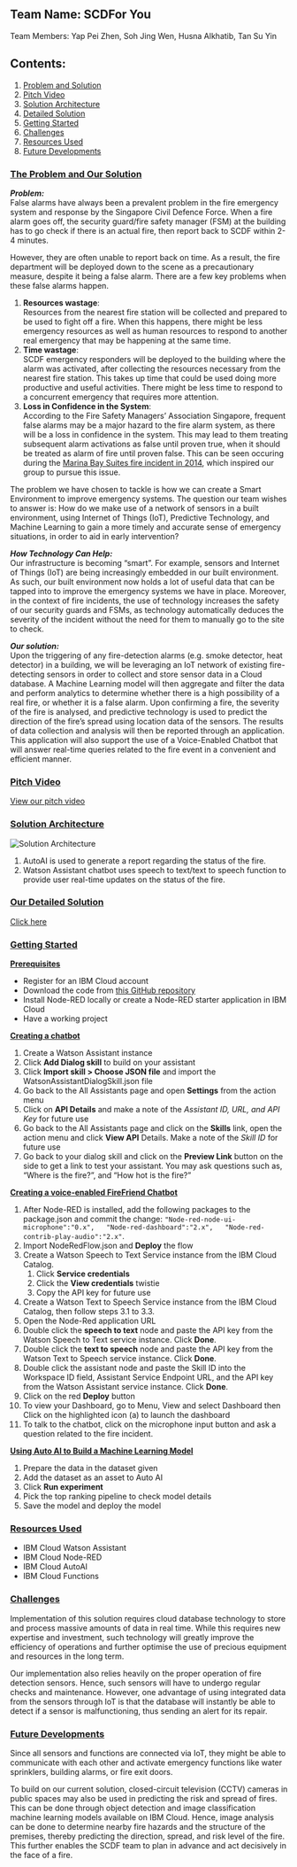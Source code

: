 ## Team Name: SCDFor You 
Team Members: Yap Pei Zhen, Soh Jing Wen, Husna Alkhatib, Tan Su Yin

## Contents:
1. [Problem and Solution](#problem)
2. [Pitch Video](#video)
3. [Solution Architecture](#archi)
4. [Detailed Solution](#details)
5. [Getting Started](#start)
6. [Challenges](#challenges)
7. [Resources Used](#techstack)  
8. [Future Developments](#future)


### <ins>The Problem and Our Solution</ins><a name="problem"></a>
*__Problem:__*    
False alarms have always been a prevalent problem in the fire emergency system and response by the Singapore Civil Defence Force. When a fire alarm goes off, the security guard/fire safety manager (FSM) at the building has to go check if there is an actual fire, then report back to SCDF within 2-4 minutes.   

However, they are often unable to report back on time. As a result, the fire department will be deployed down to the scene as a precautionary measure, despite it being a false alarm. There are a few key problems when these false alarms happen.  

1. __Resources wastage__:  
Resources from the nearest fire station will be collected and prepared to be used to fight off a fire. When this happens, there might be less emergency resources as well as human resources to respond to another real emergency that may be happening at the same time.   
2. __Time wastage__:  
SCDF emergency responders will be deployed to the building where the alarm was activated, after collecting the resources necessary from the nearest fire station. This takes up time that could be used doing more productive and useful activities. There might be less time to respond to a concurrent emergency that requires more attention.  
3. __Loss in Confidence in the System__:     
According to the Fire Safety Managers’ Association Singapore, frequent false alarms may be a major hazard to the fire alarm system, as there will be a loss in confidence in the system. This may lead to them treating subsequent alarm activations as false until proven true, when it should be treated as alarm of fire until proven false. This can be seen occuring during the [Marina Bay Suites fire incident in 2014](https://www.straitstimes.com/singapore/security-guard-who-died-in-marina-bay-suites-fire-thought-alarm-was-false), which inspired our group to pursue this issue.   

The problem we have chosen to tackle is how we can create a Smart Environment to improve emergency systems. The question our team wishes to answer is: How do we make use of a network of sensors in a built environment, using Internet of Things (IoT), Predictive Technology, and Machine Learning to gain a more timely and accurate sense of emergency situations, in order to aid in early intervention?


*__How Technology Can Help:__*  
Our infrastructure is becoming “smart”. For example, sensors and Internet of Things (IoT) are being increasingly embedded in our built environment. As such, our built environment now holds a lot of useful data that can be tapped into to improve the emergency systems we have in place. Moreover, in the context of fire incidents, the use of technology increases the safety of our security guards and FSMs, as technology automatically deduces the severity of the incident without the need for them to manually go to the site to check.    

*__Our solution:__*    
Upon the triggering of any fire-detection alarms (e.g. smoke detector, heat detector) in a building, we will be leveraging an IoT network of existing fire-detecting sensors in order to collect and store sensor data in a Cloud database. A Machine Learning model will then aggregate and filter the data and perform analytics to determine whether there is a high possibility of a real fire, or whether it is a false alarm. Upon confirming a fire, the severity of the fire is analysed, and predictive technology is used to predict the direction of the fire’s spread using location data of the sensors. The results of data collection and analysis will then be reported through an application. This application will also support the use of a Voice-Enabled Chatbot that will answer real-time queries related to the fire event in a convenient and efficient manner.  


### <ins>Pitch Video</ins> <a name="video"></a>
[View our pitch video]()   


### <ins>Solution Architecture</ins> <a name="archi"></a>
![Solution Architecture](https://i.ibb.co/7Rv0Nv9/Architecture-1.png)
1. AutoAI is used to generate a report regarding the status of the fire.
2. Watson Assistant chatbot uses speech to text/text to speech function to provide user real-time updates on the status of the fire.   


### <ins>Our Detailed Solution</ins> <a name="details"></a>
[Click here](https://docs.google.com/document/d/1Xt8jDAQUd6ObM6Ji-OM-lAKlcjm6SdfbqoBJ46labT0/edit?usp=sharing)


### <ins>Getting Started</ins> <a name="start"></a>     
__<ins>Prerequisites</ins>__    
* Register for an IBM Cloud account  
* Download the code from [this GitHub repository](https://github.com/yappeizhen/SCDForYou-FireFriend_SCDFXIBM)    
* Install Node-RED locally or create a Node-RED starter application in IBM Cloud   
* Have a working project

__<ins>Creating a chatbot</ins>__
1. Create a Watson Assistant instance  
2. Click __Add Dialog skill__ to build on your assistant   
3. Click __Import skill > Choose JSON file__ and import the WatsonAssistantDialogSkill.json file 
4. Go back to the All Assistants page and open __Settings__ from the action menu 
5. Click on __API Details__ and make a note of the *Assistant ID, URL, and API Key* for future use 
6. Go back to the All Assistants page and click on the __Skills__ link, open the action menu and click __View API__ Details. Make a note of the *Skill ID* for future use  
7. Go back to your dialog skill and click on the __Preview Link__ button on the side to get a link to test your assistant. You may ask questions such as, “Where is the fire?”, and “How hot is the fire?”  

__<ins>Creating a voice-enabled FireFriend Chatbot</ins>__
1. After Node-RED is installed, add the following packages to the package.json and commit the change:
  `"Node-red-node-ui-microphone":"0.x",  
  "Node-red-dashboard":"2.x",  
  "Node-red-contrib-play-audio":"2.x"`. 
2. Import NodeRedFlow.json and __Deploy__ the flow
3. Create a Watson Speech to Text Service instance from the IBM Cloud Catalog.
    1. Click __Service credentials__
    2. Click the __View credentials__ twistie
    3. Copy the API key for future use
4. Create a Watson Text to Speech Service instance from the IBM Cloud Catalog, then follow steps 3.1 to 3.3. 
5. Open the Node-Red application URL
6. Double click the __speech to text__ node and paste the API key from the Watson Speech to Text service instance. Click __Done__.
7. Double click the __text to speech__ node and paste the API key from the Watson Text to Speech service instance. Click __Done__.
8. Double click the assistant node and paste the Skill ID into the Workspace ID field, Assistant Service Endpoint URL, and the API key from the Watson Assistant service instance. Click __Done__.
9. Click on the red __Deploy__ button
10. To view your Dashboard, go to Menu, View and select Dashboard then Click on the highlighted icon (a) to launch the dashboard
11. To talk to the chatbot, click on the microphone input button and ask a question related to the fire incident.  


__<ins>Using Auto AI to Build a Machine Learning Model</ins>__
1. Prepare the data in the dataset given
2. Add the dataset as an asset to Auto AI
3. Click __Run experiment__
4. Pick the top ranking pipeline to check model details
5. Save the model and deploy the model    

### <ins>Resources Used</ins> <a name="techstack"></a>
* IBM Cloud Watson Assistant 
* IBM Cloud Node-RED
* IBM Cloud AutoAI 
* IBM Cloud Functions 

### <ins>Challenges</ins> <a name="challenges"></a>
Implementation of this solution requires cloud database technology to store and process massive amounts of data in real time. While this requires new expertise and investment, such technology will greatly improve the efficiency of operations and further optimise the use of precious equipment and resources in the long term.

Our implementation also relies heavily on the proper operation of fire detection sensors. Hence, such sensors will have to undergo regular checks and maintenance. However, one advantage of using integrated data from the sensors through IoT is that the database will instantly be able to detect if a sensor is malfunctioning, thus sending an alert for its repair.  

### <ins>Future Developments</ins> <a name="future"></a>   
Since all sensors and functions are connected via IoT, they might be able to communicate with each other and activate emergency functions like water sprinklers, building alarms, or fire exit doors.  

To build on our current solution, closed-circuit television (CCTV) cameras in public spaces may also be used in predicting the risk and spread of fires. This can be done through object detection and image classification machine learning models available on IBM Cloud. Hence, image analysis can be done to determine nearby fire hazards and the structure of the premises, thereby predicting the direction, spread, and risk level of the fire. This further enables the SCDF team to plan in advance and act decisively in the face of a fire.

